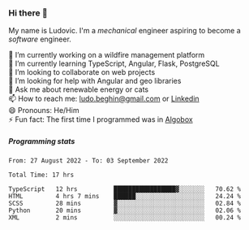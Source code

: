 ### Hi there 👋

My name is Ludovic. I'm a *mechanical* engineer aspiring to become a *software* engineer.

 🔭 I’m currently working on a wildfire management platform<br/>
 🌱 I’m currently learning TypeScript, Angular, Flask, PostgreSQL<br/>
 👯 I’m looking to collaborate on web projects<br/>
 🤔 I’m looking for help with Angular and geo libraries<br/>
 💬 Ask me about renewable energy or cats<br/>
 📫 How to reach me: ludo.beghin@gmail.com or [Linkedin](https://www.linkedin.com/in/ludovic-beghin/)<br/>
 😄 Pronouns: He/Him<br/>
 ⚡ Fun fact: The first time I programmed was in [Algobox](https://fr.wikipedia.org/wiki/Algobox)<br/>

##### Programming stats
<!--START_SECTION:waka-->

```text
From: 27 August 2022 - To: 03 September 2022

Total Time: 17 hrs

TypeScript   12 hrs          █████████████████▓░░░░░░░   70.62 %
HTML         4 hrs 7 mins    ██████░░░░░░░░░░░░░░░░░░░   24.24 %
SCSS         28 mins         ▓░░░░░░░░░░░░░░░░░░░░░░░░   02.84 %
Python       20 mins         ▓░░░░░░░░░░░░░░░░░░░░░░░░   02.06 %
XML          2 mins          ░░░░░░░░░░░░░░░░░░░░░░░░░   00.24 %
```

<!--END_SECTION:waka-->
